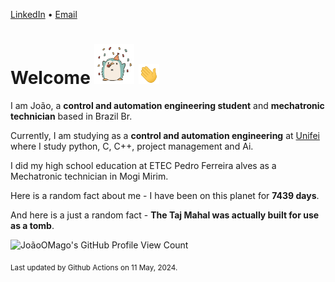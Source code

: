 [LinkedIn](https://www.linkedin.com/in/joão-pedro-gozzoli-b95641301/) &bull;
[Email](joaopedrogozzoli@gmail.com)

# Welcome <img src="happy.gif" height="64px" /> <img src="wave.gif" height="32px" />

I am João, a  **control and automation engineering student** and **mechatronic technician** based in Brazil Br.

Currently, I am studying as a **control and automation engineering** at [Unifei](https://unifei.edu.br) where I study python, C, C++, project management and Ai.

I did my high school education at ETEC Pedro Ferreira alves as a Mechatronic technician in Mogi Mirim.

Here is a random fact about me - I have been on this planet for **7439 days**.

And here is a just a random fact -  **The Taj Mahal was actually built for use as a tomb**.

![JoãoOMago's GitHub Profile View Count](https://komarev.com/ghpvc/?username=JoaoOMago)

<sub>Last updated by Github Actions on 11 May, 2024.</sub>
